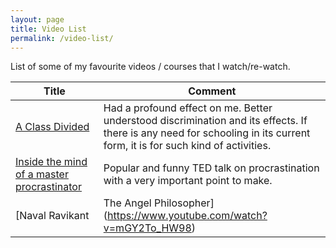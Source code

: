 ```yaml
---
layout: page
title: Video List
permalink: /video-list/
---
```


List of some of my favourite videos / courses that I watch/re-watch.

|                                           Title                                           	|                                                                                  Comment                                                                                  	|
|-----------------------------------------------------------------------------------------  	|---------------------------------------------------------------------------------------------------------------------------------------------------------------------------	|
| [A Class Divided](https://www.pbs.org/wgbh/frontline/film/class-divided/)                 	| Had a profound effect on me. Better understood discrimination and its effects. If there is any need for schooling in its current form, it is for such kind of activities. 	|
| [Inside the mind of a master procrastinator](https://www.youtube.com/watch?v=arj7oStGLkU) 	| Popular and funny TED talk on procrastination with a very important point to make.                                                                                        	|
| [Naval Ravikant | The Angel Philosopher](https://www.youtube.com/watch?v=mGY2To_HW98) 	    | Naval Ravikant on  The Knowledge Project podcast with Shane Parrish. Episode that introduced me to Naval.                                                                     |
